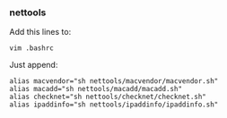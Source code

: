 ### nettools

Add this lines to:

```
vim .bashrc
```

Just append:

```
alias macvendor="sh nettools/macvendor/macvendor.sh"
alias macadd="sh nettools/macadd/macadd.sh"
alias checknet="sh nettools/checknet/checknet.sh"
alias ipaddinfo="sh nettools/ipaddinfo/ipaddinfo.sh"
```
